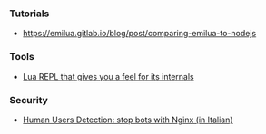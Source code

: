 ### Tutorials

- https://emilua.gitlab.io/blog/post/comparing-emilua-to-nodejs

### Tools

- [Lua REPL that gives you a feel for its internals](https://github.com/paileyq/lua-feels)

### Security

- [Human Users Detection: stop bots with Nginx (in Italian)](https://twitter.com/cybersaiyanIT/status/1249978932604153856)
